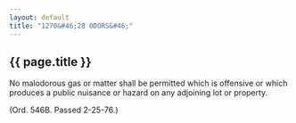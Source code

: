 ```yaml
---
layout: default 
title: "1270&#46;28 ODORS&#46;"
---
```


{{ page.title }}
----------------

No malodorous gas or matter shall be permitted which is offensive or
which produces a public nuisance or hazard on any adjoining lot or
property.

(Ord. 546B. Passed 2-25-76.)
